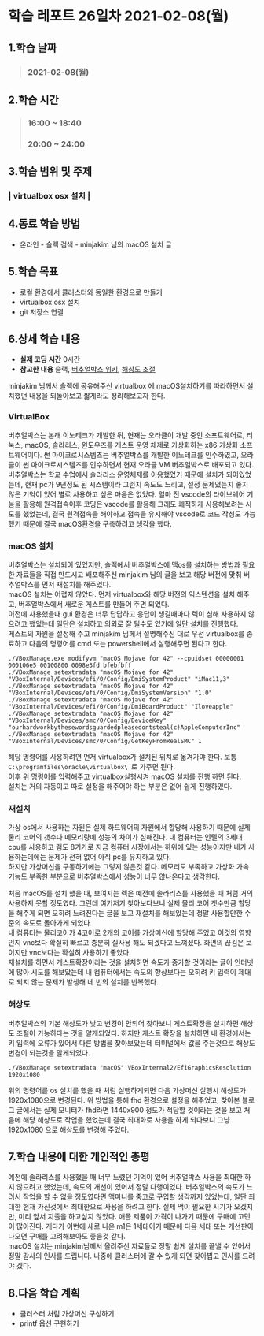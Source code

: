 # 학습 레포트 26일차 2021-02-08(월)
## 1.학습 날짜
> ### 2021-02-08(월)
## 2.학습 시간
> ### 16:00 ~ 18:40
> ### 20:00 ~ 24:00
## 3.학습 범위 및 주제
### | virtualbox osx 설치 |
## 4.동료 학습 방법
- 온라인 - 슬랙 검색 - minjakim 님의 macOS 설치 글
## 5.학습 목표
- 로컬 환경에서 클러스터와 동일한 환경으로 만들기
- virtualbox osx 설치
- git 저장소 연결
## 6.상세 학습 내용
- **실제 코딩 시간** 0시간
- **참고한 내용** 슬랙, [버추얼박스 위키](https://ko.wikipedia.org/wiki/%EB%B2%84%EC%B6%94%EC%96%BC%EB%B0%95%EC%8A%A4), [해상도 조절](https://www.nemonein.xyz/2019/01/1579/)

minjakim 님께서 슬랙에 공유해주신 virtualbox 에 macOS설치하기를 따라하면서 설치했던 내용을 되돌아보고 짧게라도 정리해보고자 한다.

### VirtualBox
버추얼박스는 본래 이노테크가 개발한 뒤, 현재는 오라클이 개발 중인 소프트웨어로, 리눅스, macOS, 솔라리스, 윈도우즈를 게스트 운영 체제로 가상화하는 x86 가상화 소프트웨어이다. 썬 마이크로시스템즈는 버추얼박스를 개발한 이노테크를 인수하였고, 오라클이 썬 마이크로시스템즈를 인수하면서 현재 오라클 VM 버추얼박스로 배포되고 있다.\
버추얼박스는 학교 수업에서 솔라리스 운영체제를 이용했었기 때문에 설치가 되어있었는데, 현재 pc가 9년정도 된 시스템이라 그런지 속도도 느리고, 설정 문제였는지 좋지 않은 기억이 있어 별로 사용하고 싶은 마음은 없었다. 얼마 전 vscode의 라이브쉐어 기능을 활용해 원격접속이후 코딩은 vscode를 활용해 그래도 쾌적하게 사용해보려는 시도를 했었는데, 결국 원격접속을 해야하고 접속을 유지해야 vscode로 코드 작성도 가능했기 때문에 결국 macOS환경을 구축하려고 생각을 했다.

### macOS 설치
버추얼박스는 설치되어 있었지만, 슬랙에서 버추얼박스에 맥os를 설치하는 방법과 필요한 자료들을 직접 만드시고 배포해주신 minjakim 님의 글을 보고 해당 버전에 맞춰 버추얼박스를 먼저 재설치를 해주었다.\
macOS 설치는 어렵지 않았다. 먼저 virtualbox와 해당 버전의 익스텐션을 설치 해주고, 버추얼박스에서 새로운 게스트를 만들어 주면 되었다.\
이전에 사용했을때 gui 환경은 너무 답답하고 응답이 생길때마다 렉이 심해 사용하지 않으려고 했었는데 일단은 설치하고 의외로 잘 될수도 있기에 일단 설치를 진행했다.\
게스트의 자원을 설정해 주고 minjakim 님께서 설명해주신 대로 우선 virtualbox를 종료하고 다음의 명령어를 cmd 또는 powershell에서 실행해주면 된다고 한다.
```
./VBoxManage.exe modifyvm "macOS Mojave for 42" --cpuidset 00000001 000106e5 00100800 0098e3fd bfebfbff
./VBoxManage setextradata "macOS Mojave for 42" "VBoxInternal/Devices/efi/0/Config/DmiSystemProduct" "iMac11,3"
./VBoxManage setextradata "macOS Mojave for 42" "VBoxInternal/Devices/efi/0/Config/DmiSystemVersion" "1.0"
./VBoxManage setextradata "macOS Mojave for 42" "VBoxInternal/Devices/efi/0/Config/DmiBoardProduct" "Iloveapple"
./VBoxManage setextradata "macOS Mojave for 42" "VBoxInternal/Devices/smc/0/Config/DeviceKey" "ourhardworkbythesewordsguardedpleasedontsteal(c)AppleComputerInc"
./VBoxManage setextradata "macOS Mojave for 42" "VBoxInternal/Devices/smc/0/Config/GetKeyFromRealSMC" 1
```
해당 명령어를 사용하려면 먼저 virtualbox가 설치된 위치로 옮겨가야 한다. 보통 `C:\programfiles\oracle\virtualbox\ `로 가주면 된다.\
이후 위 명령어를 입력해주고 virtualbox실행시켜 macOS 설치를 진행 하면 된다.\
설치는 거의 자동이고 따로 설정을 해주어야 하는 부분은 없어 쉽게 진행하였다.

### 재설치
가상 os에서 사용하는 자원은 실제 하드웨어의 자원에서 할당해 사용하기 때문에 실제 물리 코어의 갯수나 메모리량에 성능의 차이가 심해진다. 내 컴퓨터는 인텔의 3세대 cpu를 사용하고 램도 8기가로 지금 컴퓨터 시장에서는 하위에 있는 성능이지만 내가 사용하는데에는 문제가 전혀 없어 아직 pc를 유지하고 있다.\
하지만 가상머신을 구동하기에는 그렇지 않은것 같다. 메모리도 부족하고 가상화 가속 기능도 부족한 부분으로 버추얼박스에서 성능이 너무 않나온다고 생각한다.

처음 macOS를 설치 했을 때, 보여지는 렉은 예전에 솔라리스를 사용했을 때 처럼 거의 사용하지 못할 정도였다. 그런데 여기저기 찾아보다보니 실제 물리 코어 갯수만큼 할당을 해주게 되면 오히려 느려진다는 글을 보고 재설치를 해보았는데 정말 사용할만한 수준의 속도로 돌아가게 되었다.\
내 컴퓨터는 물리코어가 4코어로 2개의 코어를 가상머신에 할당해 주었고 이것의 영향인지 vnc보다 확실히 빠르고 충분히 실사용 해도 되겠다고 느껴졌다. 화면의 끊김은 보이지만 vnc보다는 확실히 사용하기 좋았다.\
재설치를 하면서 게스트확장이라는 것을 설치하면 속도가 증가할 것이라는 글이 인터넷에 많아 시도를 해보았는데 내 컴퓨터에서는 속도의 향상보다는 오히려 키 입력이 제대로 되지 않는 문제가 발생해 네 번의 설치를 반복했다.

### 해상도
버추얼박스의 기본 해상도가 낮고 변경이 안되어 찾아보니 게스트확장을 설치하면 해상도 조절이 가능하다는 것을 알게되었다. 하지만 게스트 확장을 설치하면 내 환경에서는 키 입력에 오류가 있어서 다른 방법을 찾아보았는데 터미널에서 값을 주는것으로 해상도 변경이 되는것을 알게되었다.
```
./VBoxManage setextradata "macOS" VBoxInternal2/EfiGraphicsResolution 1920x1080
```
위의 명령어를 os 설치를 했을 때 처럼 실행하게되면 다음 가상머신 실행시 해상도가 1920x1080으로 변경된다. 위 방법을 통해 fhd 환경으로 설정을 해주었고, 찾아본 블로그 글에서는 실제 모니터가 fhd라면 1440x900 정도가 적당할 것이라는 것을 보고 처음에 해당 해상도로 작업을 했었는데 결국 최대화로 사용을 하게 되다보니 그냥 1920x1080 으로 해상도를 변경해 주었다.

## 7.학습 내용에 대한 개인적인 총평
예전에 솔라리스를 사용했을 때 너무 느렸던 기억이 있어 버추얼박스 사용을 최대한 하지 않으려고 했었는데, 속도의 개선이 있어서 정말 다행이었다. 버추얼박스의 속도가 느려서 작업을 할 수 없을 정도였다면 맥미니를 중고로 구입할 생각까지 있었는데, 일단 최대한 현재 가진것에서 최대한으로 사용을 하려고 한다. 실제 맥이 필요한 시기가 오겠지만, 미리 앞서 지출을 하고싶지 않았다. 애플 제품이 가격이 나가기 때문에 구매에 고민이 많아진다. 게다가 이번에 새로 나온 m1은 1세대이기 때문에 다음 세대 또는 개선판이 나오면 구매를 고려해보아도 좋을것 같다.\
macOS 설치는 minjakim님께서 올려주신 자료들로 정말 쉽게 설치를 끝낼 수 있어서 정말 감사의 인사를 드립니다. 나중에 클러스터에 갈 수 있게 되면 찾아뵙고 인사를 드려야 겠다.

## 8.다음 학습 계획
- 클러스터 처럼 가상머신 구성하기
- printf 옵션 구현하기
